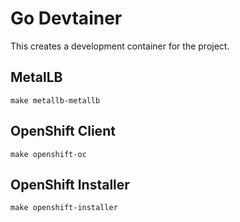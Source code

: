 # Go Devtainer
This creates a development container for the project.

## MetalLB
```
make metallb-metallb
```
## OpenShift Client
```
make openshift-oc
```
## OpenShift Installer
```
make openshift-installer
```
